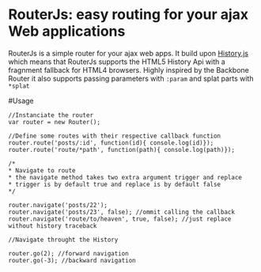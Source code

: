 # RouterJs: easy routing for your ajax Web applications

RouterJs is a simple router for your ajax web apps. It build upon [History.js](https://github.com/balupton/History.js/) which means that RouterJs supports the HTML5 History Api with a fragnment fallback for HTML4 browsers. Highly inspired by the Backbone Router it also supports passing parameters with `:param` and splat parts with `*splat`

#Usage

	//Instanciate the router
	var router = new Router();

	//Define some routes with their respective callback function
	router.route('posts/:id', function(id){ console.log(id)});
	router.route('route/*path', function(path){ console.log(path)});

	/* 
	* Navigate to route
	* the navigate method takes two extra argument trigger and replace
	* trigger is by default true and replace is by default false
	*/

	router.navigate('posts/22');
	router.navigate('posts/23', false); //ommit calling the callback
	router.navigate('route/to/heaven', true, false); //just replace without history traceback

	//Navigate throught the History

	router.go(2); //forward navigation
	router.go(-3); //backward navigation
